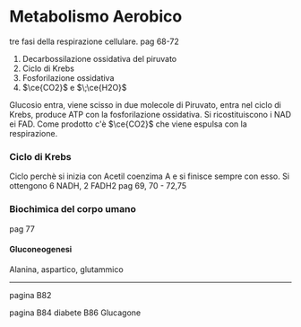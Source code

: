 # Metabolismo Aerobico 
tre fasi della respirazione cellulare. 
pag 68-72

1. Decarbossilazione ossidativa del piruvato
2. Ciclo di Krebs
3. Fosforilazione ossidativa 
4. $\ce{CO2}$ e $\;\ce{H2O}$

Glucosio entra, viene scisso in due molecole di Piruvato, entra nel ciclo di Krebs, produce ATP con la fosforilazione ossidativa. Si ricostituiscono i NAD ei FAD. Come prodotto c'è $\ce{CO2}$ che viene espulsa con la respirazione.

### Ciclo di Krebs
Ciclo perchè si inizia con Acetil coenzima A e si finisce sempre con esso. 
Si ottengono 6 NADH, 2 FADH2
pag 69, 70 - 72,75

### Biochimica del corpo umano
pag 77
#### Gluconeogenesi
Alanina, aspartico, glutammico 

---

pagina B82

pagina B84 diabete
B86 Glucagone 
	


